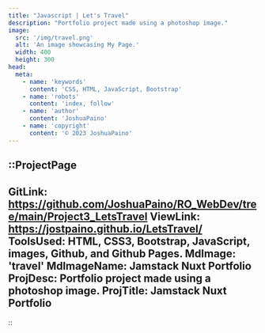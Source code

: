 ```yaml
---
title: "Javascript | Let's Travel"
description: "Portfolio project made using a photoshop image."
image:
  src: '/img/travel.png'
  alt: 'An image showcasing My Page.'
  width: 400
  height: 300
head:
  meta:
    - name: 'keywords'
      content: 'CSS, HTML, JavaScript, Bootstrap'
    - name: 'robots'
      content: 'index, follow'
    - name: 'author'
      content: 'JoshuaPaino'
    - name: 'copyright'
      content: '© 2023 JoshuaPaino'
---
```


::ProjectPage
---
GitLink: https://github.com/JoshuaPaino/RO_WebDev/tree/main/Project3_LetsTravel
ViewLink: https://jostpaino.github.io/LetsTravel/
ToolsUsed: HTML, CSS3, Bootstrap, JavaScript, images, Github, and Github Pages.
MdImage: 'travel'
MdImageName: Jamstack Nuxt Portfolio
ProjDesc: Portfolio project made using a photoshop image.
ProjTitle: Jamstack Nuxt Portfolio
---

::
